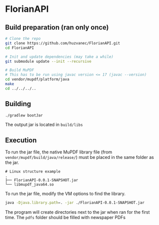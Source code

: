 # FlorianAPI

## Build preparation (ran only once)

```bash
# Clone the repo
git clone https://github.com/huzvanec/FlorianAPI.git
cd FlorianAPI

# Init and update dependencies (may take a while)
git submodule update --init --recursive

# Build MuPDF
# This has to be run using javac version <= 17 (javac --version)
cd vendor/mupdf/platform/java
make
cd ../../../..
```

## Building

```bash
./gradlew bootJar
```

The output jar is located in `build/libs`

## Execution

To run the jar file, the native MuPDF library file
(from `vendor/mupdf/build/java/release/`)
must be placed in the same folder as the jar.

```
# Linux structure example
.
├── FlorianAPI-0.0.1-SNAPSHOT.jar
└── libmupdf_java64.so
```

To run the jar file, modify the VM options to find the library.

```bash
java -Djava.library.path=. -jar ./FlorianAPI-0.0.1-SNAPSHOT.jar
```
The program will create directories next to the jar when ran for the first time.
The `pdfs` folder should be filled with newspaper PDFs

